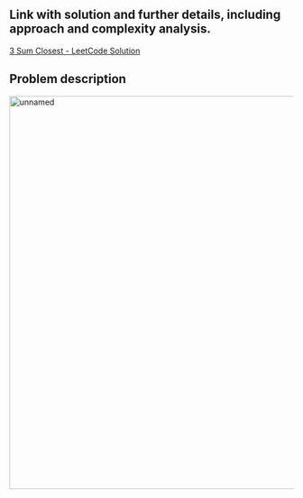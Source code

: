 ## Link with solution and further details, including approach and complexity analysis.
[3 Sum Closest - LeetCode Solution](https://leetcode.com/problems/3sum-closest/solutions/7134461/16-3sum-closest-by-iklfk8wieu-auqh)

## Problem description

<img width="825" height="697" alt="unnamed" src="https://github.com/user-attachments/assets/eda29c8c-f158-47a6-a0cd-5ee14eb15783" />
